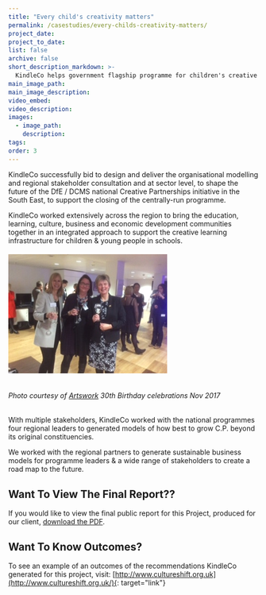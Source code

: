 ```yaml
---
title: "Every child's creativity matters"
permalink: /casestudies/every-childs-creativity-matters/
project_date:
project_to_date:
list: false
archive: false
short_description_markdown: >-
  KindleCo helps government flagship programme for children's creative learning spin-out as social enterprise in South East.
main_image_path:
main_image_description:
video_embed:
video_description:
images:
  - image_path:
    description:
tags:
order: 3
---
```


KindleCo successfully bid to design and deliver the organisational modelling and regional stakeholder consultation and at sector level, to shape the future of the DfE / DCMS national Creative Partnerships initiative in the South East, to support the closing of the centrally-run programme.

KindleCo worked extensively across the region to bring the education, learning, culture, business and economic development communities together in an integrated approach to support the creative learning infrastructure for children & young people in schools.

###### ![](/uploads/artswork-birthday-pic.JPG)

###### Photo courtesy of [Artswork](https://artswork.org.uk/) 30th Birthday celebrations Nov 2017

With multiple stakeholders, KindleCo worked with the national programmes four regional leaders to generated models of how best to grow C.P. beyond its original constituencies.

We worked with the regional partners to generate sustainable business models for programme leaders & a wide range of stakeholders to create a road map to the future.

## Want To View The Final Report??

If you would like to view the final public report for this Project, produced for our client, [download the PDF](/assets/docs/creativelearninghubssoutheast-future%26feasibility_kindleapril2006.pdf).

## Want To Know Outcomes?

To see an example of an outcomes of the recommendations KindleCo generated for this project, visit: [http://www.cultureshift.org.uk](http://www.cultureshift.org.uk/){: target="link"}